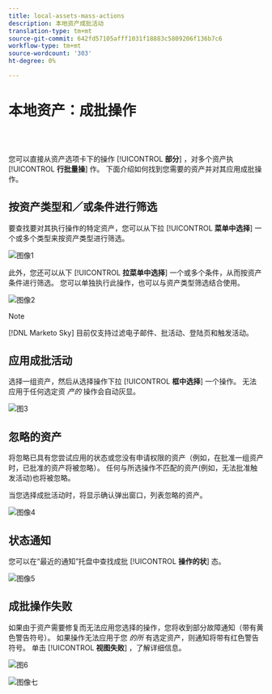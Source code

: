 ```yaml
---
title: local-assets-mass-actions
description: 本地资产成批活动
translation-type: tm+mt
source-git-commit: 642fd57105afff1031f18883c5809206f136b7c6
workflow-type: tm+mt
source-wordcount: '303'
ht-degree: 0%

---
```



# 本地资产：成批操作

<br> 

您可以直接从资产选项卡下的操作 [!UICONTROL **部分**] ，对多个资产执 [!UICONTROL **行批量操**] 作。 下面介绍如何找到您需要的资产并对其应用成批操作。

## 按资产类型和／或条件进行筛选

要查找要对其执行操作的特定资产，您可以从下拉 [!UICONTROL **菜单中选择**] 一个或多个类型来按资产类型进行筛选。

![图像1](/help/sky/assets/programs/local-assets-mass-actions/local-assets-mass-actions-1.png)

此外，您还可以从下 [!UICONTROL **拉菜单中选择**] 一个或多个条件，从而按资产条件进行筛选。 您可以单独执行此操作，也可以与资产类型筛选结合使用。

![图像2](/help/sky/assets/programs/local-assets-mass-actions/local-assets-mass-actions-2.png)

>[!NOTE]
>
>[!DNL Marketo Sky] 目前仅支持过滤电子邮件、批活动、登陆页和触发活动。

## 应用成批活动

选择一组资产，然后从选择操作下拉 [!UICONTROL **框中选择**] 一个操作。 无法应用于任何选定资 _产的_ 操作会自动灰显。

![图3](/help/sky/assets/programs/local-assets-mass-actions/local-assets-mass-actions-3.png)

## 忽略的资产

将忽略已具有您尝试应用的状态或您没有申请权限的资产（例如，在批准一组资产时，已批准的资产将被忽略）。 任何与所选操作不匹配的资产(例如，无法批准触发活动)也将被忽略。

当您选择成批活动时，将显示确认弹出窗口，列表忽略的资产。

![图像4](/help/sky/assets/programs/local-assets-mass-actions/local-assets-mass-actions-4.png)

## 状态通知

您可以在“最近的通知”托盘中查找成批 [!UICONTROL **操作的状**] 态。

![图像5](/help/sky/assets/programs/local-assets-mass-actions/local-assets-mass-actions-5.png)

## 成批操作失败

如果由于资产需要修复而无法应用您选择的操作，您将收到部分故障通知（带有黄色警告符号）。 如果操作无法应用于您 _的所_ 有选定资产，则通知将带有红色警告符号。 单击 [!UICONTROL **视图失败**] ，了解详细信息。

![图6](/help/sky/assets/programs/local-assets-mass-actions/local-assets-mass-actions-6.png)

![图像七](/help/sky/assets/programs/local-assets-mass-actions/local-assets-mass-actions-7.png)
